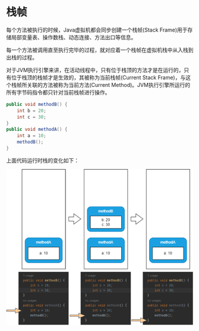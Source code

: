 # 栈帧

每个方法被执行的时候，Java虚拟机都会同步创建一个栈帧(Stack Frame)用于存储局部变量表、操作数栈、动态连接、方法出口等信息。

每一个方法被调用直至执行完毕的过程，就对应着一个栈帧在虚拟机栈中从入栈到出栈的过程。

对于JVM执行引擎来讲，在活动线程中，只有位于栈顶的方法才是在运行的，只有位于栈顶的栈帧才是生效的，其被称为当前栈帧(Current Stack Frame)，与这个栈帧所关联的方法被称为当前方法(Current Method)。JVM执行引擎所运行的所有字节码指令都只针对当前栈帧进行操作。

```java
public void methodB() {
    int b = 20;
    int c = 30;
}
public void methodA() {
    int a = 10;
    methodB();
}
```

上面代码运行时栈的变化如下：

![](../../img/stack_change.png)

